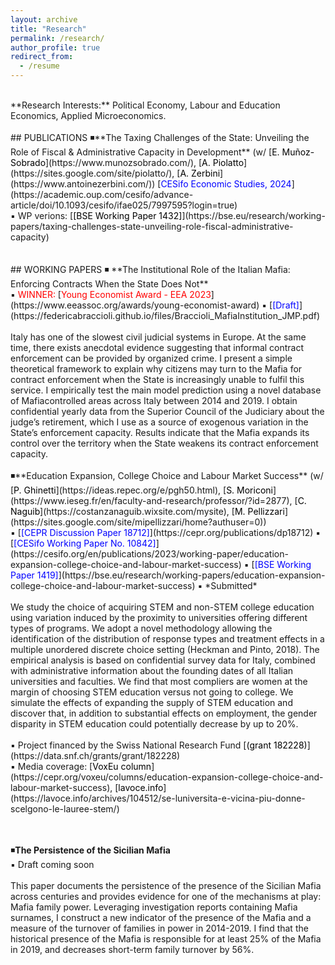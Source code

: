 ```yaml
---
layout: archive
title: "Research"
permalink: /research/
author_profile: true
redirect_from:
  - /resume
---
```

<!-- Google tag (gtag.js) -->
<script async src="https://www.googletagmanager.com/gtag/js?id=G-ER87WNKQCE"></script>
<script>
  window.dataLayer = window.dataLayer || [];
  function gtag(){dataLayer.push(arguments);}
  gtag('js', new Date());

  gtag('config', 'G-ER87WNKQCE');
</script>
<br />
**Research Interests:** Political Economy, Labour and Education Economics, Applied Microeconomics. <br />
<br />
## PUBLICATIONS
◾**The Taxing Challenges of the State: Unveiling the Role of Fiscal & Administrative Capacity in Development** (w/ [<span style="color:black">E. Muñoz-Sobrado</span>](https://www.munozsobrado.com/), [<span style="color:black">A. Piolatto</span>](https://sites.google.com/site/piolatto/), [<span style="color:black">A. Zerbini</span>](https://www.antoinezerbini.com/)) [<span style="color:blue">CESifo Economic Studies, 2024</span>](https://academic.oup.com/cesifo/advance-article/doi/10.1093/cesifo/ifae025/7997595?login=true) <br />
▪️ WP verions: [<span style="color:black">[BSE Working Paper 1432]</span>](https://bse.eu/research/working-papers/taxing-challenges-state-unveiling-role-fiscal-administrative-capacity) <br />
<br />
<br />
## WORKING PAPERS
◾ **The Institutional Role of the Italian Mafia: Enforcing Contracts When the State Does Not** <br />
▪️ <span style="color:red;">WINNER:</span> [<span style="color:red">Young Economist Award - EEA 2023</span>](https://www.eeassoc.org/awards/young-economist-award) ▪️ [<span style="color:blue">[Draft]</span>](https://federicabraccioli.github.io/files/Braccioli_MafiaInstitution_JMP.pdf) <br />
<br />
Italy has one of the slowest civil judicial systems in Europe. At the same time, there exists anecdotal evidence suggesting that informal contract enforcement can be provided by organized crime. I present a simple theoretical framework to explain why citizens may turn to the Mafia for contract enforcement when the State is increasingly unable to fulfil this service. I empirically test the main model prediction using a novel database of Mafiacontrolled areas across Italy between 2014 and 2019. I obtain confidential yearly data from the Superior Council of the Judiciary about the judge’s retirement, which I use as a source of exogenous variation in the State’s enforcement capacity. Results indicate that the Mafia expands its control over the territory when the State weakens its contract enforcement capacity.
<br /> 
<br />
◾**Education Expansion, College Choice and Labour Market Success** (w/ [<span style="color:black">P. Ghinetti</span>](https://ideas.repec.org/e/pgh50.html), [<span style="color:black">S. Moriconi</span>](https://www.ieseg.fr/en/faculty-and-research/professor/?id=2877), [<span style="color:black">C. Naguib</span>](https://costanzanaguib.wixsite.com/mysite), [<span style="color:black">M. Pellizzari</span>](https://sites.google.com/site/mipellizzari/home?authuser=0)) <br />
▪️ [<span style="color:blue">[CEPR Discussion Paper 18712]</span>](https://cepr.org/publications/dp18712) ▪ [<span style="color:blue">[CESifo Working Paper No. 10842]</span>](https://cesifo.org/en/publications/2023/working-paper/education-expansion-college-choice-and-labour-market-success) ▪ [<span style="color:blue">[BSE Working Paper 1419]</span>](https://bse.eu/research/working-papers/education-expansion-college-choice-and-labour-market-success) ▪️ *Submitted* <br />
<br />
We study the choice of acquiring STEM and non-STEM college education using variation induced by the proximity to universities offering different types of programs. We adopt a novel methodology allowing the identification of the distribution of response types and treatment effects in a multiple unordered discrete choice setting (Heckman and Pinto, 2018). The empirical analysis is based on confidential survey data for Italy, combined with administrative information about the founding dates of all Italian universities and faculties. We find that most compliers are women at the margin of choosing STEM education versus not going to college. We simulate the effects of expanding the supply of STEM education and discover that, in addition to substantial effects on employment, the gender disparity in STEM education could potentially decrease by up to 20%.  <br />
<br />
▪️ Project financed by the Swiss National Research Fund [<span style="color:black;">(grant 182228)</span>](https://data.snf.ch/grants/grant/182228) <br />
▪️ Media coverage: [<span style="color:black">VoxEu column</span>](https://cepr.org/voxeu/columns/education-expansion-college-choice-and-labour-market-success), [<span style="color:black">lavoce.info</span>](https://lavoce.info/archives/104512/se-luniversita-e-vicina-piu-donne-scelgono-le-lauree-stem/) <br />
<br />
<br />

◾**The Persistence of the Sicilian Mafia** <br />
▪️ Draft coming soon <br />
<br />
This paper documents the persistence of the presence of the Sicilian Mafia across centuries and provides evidence for one of the mechanisms at play: Mafia family power. Leveraging investigation reports containing Mafia surnames, I construct a new indicator of the presence of the Mafia and a measure of the turnover of families in power in 2014-2019. I find that the historical presence of the Mafia is responsible for at least 25% of the Mafia in 2019, and decreases short-term family turnover by 56%.
<br />
<br /> 



